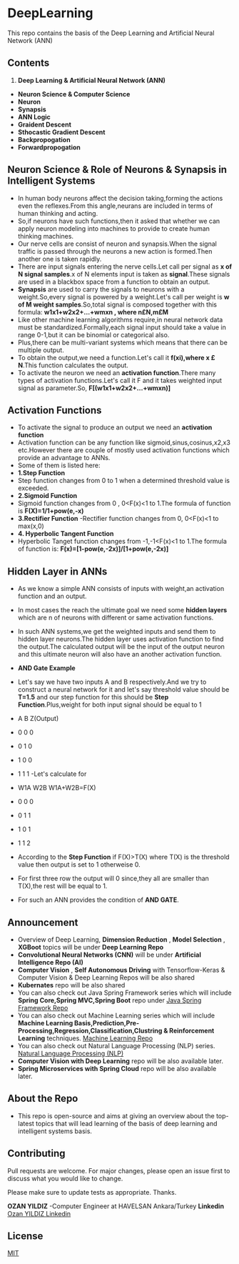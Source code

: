 # DeepLearning
This repo contains the basis of the Deep Learning and Artificial Neural Network (ANN)

## Contents
  1. **Deep Learning & Artificial Neural Network (ANN)**
  - **Neuron Science & Computer Science**
  - **Neuron**
  - **Synapsis**
  - **ANN Logic**
  - **Graident Descent**
  - **Sthocastic Gradient Descent**
  - **Backpropogation**
  - **Forwardpropogation**
  
## Neuron Science & Role of Neurons & Synapsis in Intelligent Systems
- In human body neurons affect the decision taking,forming the actions even the reflexes.From this angle,neurans are included in terms of human thinking and acting.
- So,if neurons have such functions,then it asked that whether we can apply neuron modeling into machines to provide to create human thinking machines.
- Our nerve cells are consist of neuron and synapsis.When the signal traffic is passed through the neurons a new action is formed.Then another one is taken rapidly.
- There are input signals entering the nerve cells.Let call per signal as **x of N signal samples**.x of N elements input is taken as **signal**.These signals are used in a blackbox space from a function to obtain an output.
- **Synapsis** are used to carry the signals to neurons with a weight.So,every signal is powered by a weight.Let's call per weight is **w of M weight samples**.So,total signal is composed together with this formula: **w1x1+w2x2+...+wmxn , where n£N,m£M**
- Like other machine learning algorithms require,in neural network data must be standardized.Formally,each signal input should take a value in range 0-1,but it can be binomial or categorical also.
- Plus,there can be multi-variant systems which means that there can be multiple output.
- To obtain the output,we need a function.Let's call it **f(xi),where x £ N**.This function calculates the output.
- To activate the neuron we need an **activation function**.There many types of activation functions.Let's call it F and it takes weighted input signal as parameter.So, **F[(w1x1+w2x2+...+wmxn)]**

## Activation Functions
- To activate the signal to produce an output we need an **activation function**
- Activation function can be any function like sigmoid,sinus,cosinus,x2,x3 etc.However there are couple of mostly used activation functions which provide an advantage to ANNs.
- Some of them is listed here:
- **1.Step Function**
- Step function changes from 0 to 1 when a determined threshold value is exceeded.
- **2.Sigmoid Function**
- Sigmoid function changes from 0 , 0<F(x)<1 to 1.The formula of function is **F(X)=1/1+pow(e,-x)**
- **3.Rectifier Function**
-Rectifier function changes from 0, 0<F(x)<1 to max(x,0)
- **4. Hyperbolic Tangent Function**
- Hyperbolic Tanget function changes from -1,-1<F(x)<1 to 1.The formula of function is: **F(x)=[1-pow(e,-2x)]/[1+pow(e,-2x)]**

## Hidden Layer in ANNs
- As we know a simple ANN consists of inputs with weight,an activation function and an output.
- In most cases the reach the ultimate goal we need some **hidden layers** which are n of neurons with different or same activation functions.
- In such ANN systems,we get the weighted inputs and send them to hidden layer neurons.The hidden layer uses activation function to find the output.The calculated output will be the input of the output neuron and this ultimate neuron will also have an another activation function.

- **AND Gate Example**
- Let's say we have two inputs A and B respectively.And we try to construct a neural network for it and let's say threshold value should be **T=1.5** and our step function for this should be **Step Function**.Plus,weight for both input signal should be equal to 1
- A B Z(Output)
- 0 0 0
- 0 1 0
- 1 0 0
- 1 1 1
-Let's calculate for 
- W1A W2B W1A+W2B=F(X)
- 0   0    0
- 0   1    1
- 1   0    1
- 1   1    2

- According to the **Step Function** if F(X)>T(X) where T(X) is the threshold value then output is set to 1 otherweise 0.
- For first three row the output will 0 since,they all are smaller than T(X),the rest will be equal to 1.
- For such an ANN provides the condition of **AND GATE**.

## Announcement
- Overview of Deep Learning, **Dimension Reduction** , **Model Selection** , **XGBoot** topics will be under **Deep Learning Repo** 
- **Convolutional Neural Networks (CNN)** will be under **Artificial Intelligence Repo (AI)** 
- **Computer Vision** , **Self Autonomous Driving** with Tensorflow-Keras & Computer Vision & Deep Learning Repos will be also shared 
- **Kubernates** repo will be also shared 
- You can also check out Java Spring Framework series which will include **Spring Core,Spring MVC,Spring Boot** repo under
[Java Spring Framework Repo](https://github.com/ozanyldzgithuboffical/Spring)
- You can also check out Machine Learning series which will include **Machine Learning Basis,Prediction,Pre-Processing,Regression,Classification,Clustring & Reinforcement Learning** techniques.
[Machine Learning Repo](https://github.com/ozanyldzgithuboffical/OzanYldzML)
- You can also check out Natural Language Processing (NLP) series.
[Natural Language Processing (NLP)](https://github.com/ozanyldzgithuboffical/NLP-Natural-Language-Processing-)
- **Computer Vision with Deep Learning** repo will be also available later.
- **Spring Microservices with Spring Cloud** repo will be also available later. 

## About the Repo
- This repo is open-source and aims at giving an overview about the top-latest topics that will lead learning of the basis of deep learning and intelligent systems basis.

## Contributing
Pull requests are welcome. For major changes, please open an issue first to discuss what you would like to change.

Please make sure to update tests as appropriate. Thanks.

**OZAN YILDIZ**
-Computer Engineer at HAVELSAN Ankara/Turkey 
**Linkedin**
[Ozan YILDIZ Linkedin](https://www.linkedin.com/in/ozan-yildiz-b8137a173/)

## License
[MIT](https://choosealicense.com/licenses/mit/)

